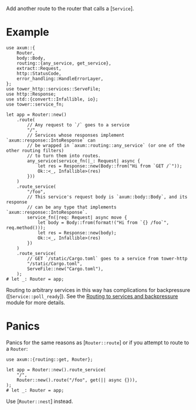 Add another route to the router that calls a [`Service`].

# Example

```rust,no_run
use axum::{
    Router,
    body::Body,
    routing::{any_service, get_service},
    extract::Request,
    http::StatusCode,
    error_handling::HandleErrorLayer,
};
use tower_http::services::ServeFile;
use http::Response;
use std::{convert::Infallible, io};
use tower::service_fn;

let app = Router::new()
    .route(
        // Any request to `/` goes to a service
        "/",
        // Services whose responses implement `axum::response::IntoResponse` can
        // be wrapped in `axum::routing::any_service` (or one of the other routing filters)
        // to turn them into routes.
        any_service(service_fn(|_: Request| async {
            let res = Response::new(Body::from("Hi from `GET /`"));
            Ok::<_, Infallible>(res)
        }))
    )
    .route_service(
        "/foo",
        // This service's request body is `axum::body::Body`, and its response
        // can be any type that implements `axum::response::IntoResponse`.
        service_fn(|req: Request| async move {
            let body = Body::from(format!("Hi from `{} /foo`", req.method()));
            let res = Response::new(body);
            Ok::<_, Infallible>(res)
        })
    )
    .route_service(
        // GET `/static/Cargo.toml` goes to a service from tower-http
        "/static/Cargo.toml",
        ServeFile::new("Cargo.toml"),
    );
# let _: Router = app;
```

Routing to arbitrary services in this way has complications for backpressure
([`Service::poll_ready`]). See the [Routing to services and backpressure] module
for more details.

# Panics

Panics for the same reasons as [`Router::route`] or if you attempt to route to a
`Router`:

```rust,should_panic
use axum::{routing::get, Router};

let app = Router::new().route_service(
    "/",
    Router::new().route("/foo", get(|| async {})),
);
# let _: Router = app;
```

Use [`Router::nest`] instead.

[Routing to services and backpressure]: middleware/index.html#routing-to-servicesmiddleware-and-backpressure
